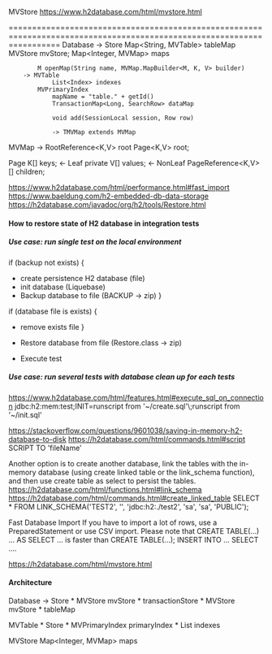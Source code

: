 MVStore  https://www.h2database.com/html/mvstore.html

=======================================================================================================================
Database
    -> Store
            Map<String, MVTable> tableMap
            MVStore mvStore;
                Map<Integer, MVMap<?, ?>> maps

            M openMap(String name, MVMap.MapBuilder<M, K, V> builder)
        -> MVTable
                List<Index> indexes
            MVPrimaryIndex
                mapName = "table." + getId()
                TransactionMap<Long, SearchRow> dataMap

                void add(SessionLocal session, Row row)

                -> TMVMap extends MVMap

MVMap
    -> RootReference<K,V> root
            Page<K,V> root;

Page
        K[] keys;
    <- Leaf
        private V[] values;
    <- NonLeaf
         PageReference<K,V>[] children;


https://www.h2database.com/html/performance.html#fast_import
https://www.baeldung.com/h2-embedded-db-data-storage
https://h2database.com/javadoc/org/h2/tools/Restore.html

#### How to restore state of H2 database in integration tests

##### Use case: run single test on the local environment

if (backup not exists) { 
* create persistence H2 database (file)
* init database (Liquebase)
* Backup database to file (BACKUP -> zip)
}

if (database file is exists) {
* remove exists file
}

* Restore database from file (Restore.class -> zip)
* Execute test

##### Use case: run several tests with database clean up for each tests

https://www.h2database.com/html/features.html#execute_sql_on_connection
jdbc:h2:mem:test;INIT=runscript from '~/create.sql'\\;runscript from '~/init.sql'

https://stackoverflow.com/questions/9601038/saving-in-memory-h2-database-to-disk
https://h2database.com/html/commands.html#script
SCRIPT TO 'fileName'

Another option is to create another database, 
link the tables with the in-memory database (using create linked table or the link_schema function), 
and then use create table as select to persist the tables.
https://h2database.com/html/functions.html#link_schema
https://h2database.com/html/commands.html#create_linked_table
SELECT * FROM LINK_SCHEMA('TEST2', '', 'jdbc:h2:./test2', 'sa', 'sa', 'PUBLIC');

Fast Database Import
If you have to import a lot of rows, use a PreparedStatement or use CSV import. 
Please note that CREATE TABLE(...) ... AS SELECT ... is faster than CREATE TABLE(...); INSERT INTO ... SELECT ....

https://h2database.com/html/mvstore.html

#### Architecture

Database 
    -> Store
        * MVStore mvStore
        * transactionStore
          * MVStore mvStore
        * tableMap

MVTable
    * Store
    * MVPrimaryIndex primaryIndex
    * List<Index> indexes

MVStore
    Map<Integer, MVMap<?, ?>> maps